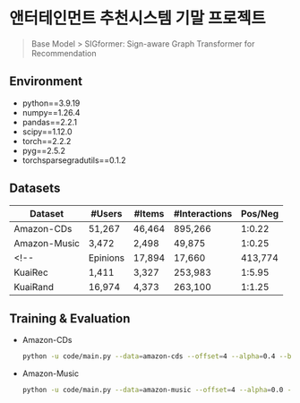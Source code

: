 # 앤터테인먼트 추천시스템 기말 프로젝트
> Base Model > SIGformer: Sign-aware Graph Transformer for Recommendation

## Environment
- python==3.9.19
- numpy==1.26.4
- pandas==2.2.1
- scipy==1.12.0
- torch==2.2.2
- pyg==2.5.2
- torchsparsegradutils==0.1.2

## Datasets

| Dataset| #Users | #Items | #Interactions | Pos/Neg |
|---|---|---|---|---|
| Amazon-CDs | 51,267 | 46,464 | 895,266 | 1:0.22 |
| Amazon-Music | 3,472 | 2,498 | 49,875 | 1:0.25 | 
<!-- | Epinions | 17,894 | 17,660 | 413,774 | 1:0.37 | 
| KuaiRec | 1,411 | 3,327 | 253,983 | 1:5.95 |
| KuaiRand | 16,974 | 4,373 | 263,100 | 1:1.25 | -->
>>>>>>>

## Training & Evaluation
* Amazon-CDs
  ```bash
  python -u code/main.py --data=amazon-cds --offset=4 --alpha=0.4 --beta=1 --sample_hop=2
  ```
* Amazon-Music
  ```bash
  python -u code/main.py --data=amazon-music --offset=4 --alpha=0.0 --beta=1 --sample_hop=3
  ```
<!-- * Epinions
>>>>>>>
  ```bash
  python -u code/main.py --data=epinions --offset=4 --alpha=0.4 --beta=1 --sample_hop=3
  ```
* KuaiRec
  ``` bash
  python -u code/main.py --data=KuaiRec --offset=1 --alpha=-0.8 --beta=-0.2 --sample_hop=6
  ```
* KuaiRand
  ```bash
  python -u code/main.py --data=KuaiRand --offset=1 --alpha=0.2 --beta=1 --sample_hop=3
  ``` -->

<!-- ## Citation
If you find the paper useful in your research, please consider citing:
>>>>>>> ed15c18 (README)
```
@inproceedings{chen2024sigformer,
  title={SIGformer: Sign-aware Graph Transformer for Recommendation},
  author={Chen, Sirui and Chen, Jiawei and Zhou, Sheng and Wang, Bohao and Han, Shen and Su, Chanfei and Yuan, Yuqing and Wang, Can},
  booktitle={Proceedings of the 47th International ACM SIGIR Conference on Research and Development in Information Retrieval},
  pages={1274--1284},
  year={2024}
}
``` -->
